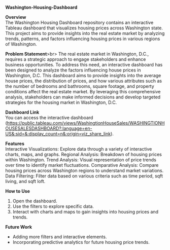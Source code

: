 <b>Washington-Housing-Dashboard</b><br>

<b>Overview</b><br>
The Washington Housing Dashboard repository contains an interactive Tableau dashboard that visualizes housing prices across Washington state. This project aims to provide insights into the real estate market by analyzing trends, patterns, and factors influencing housing prices in various regions of Washington.

<b>Problem Statement</b>>br>
The real estate market in Washington, D.C., requires a strategic approach to engage stakeholders and enhance business opportunities. To address this need, an interactive dashboard has been designed to analyze the factors influencing house prices in Washington, D.C. This dashboard aims to provide insights into the average house prices, the distribution of prices, and how various attributes such as the number of bedrooms and bathrooms, square footage, and property conditions affect the real estate market. By leveraging this comprehensive analysis, stakeholders can make informed decisions and develop targeted strategies for the housing market in Washington, D.C.

<b>Dashboard Link</b><br>
You can access the interactive dashboard (https://public.tableau.com/views/WashingtionHouseSales/WASHINGTIONHOUSESALESDASHBOARD?:language=en-US&:sid=&:display_count=n&:origin=viz_share_link).

<b>Features</b><br>
Interactive Visualizations: Explore data through a variety of interactive charts, maps, and graphs.
Regional Analysis: Breakdown of housing prices within Washington.
Trend Analysis: Visual representation of price trends over time to identify market fluctuations.
Comparative Analysis: Compare housing prices across Washington regions to understand market variations.
Data Filtering: Filter data based on various criteria such as time period, sqft living, and sqft loft.

<b>How to Use</b><br>
1. Open the dashboard.
2. Use the filters to explore specific data.
3. Interact with charts and maps to gain insights into housing prices and trends.

<b>Future Work</b><br>
- Adding more filters and interactive elements.
- Incorporating predictive analytics for future housing price trends.

  
